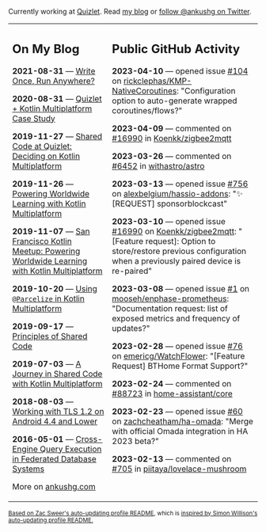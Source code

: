 Currently working at [Quizlet](https://quizlet.com/). Read [my blog](https://ankushg.com/) or [follow @ankushg on Twitter](https://twitter.com/ankushg).

<table><tr><td valign="top" width="40%">

## On My Blog
<!-- blog starts -->
**2021-08-31** — [Write Once, Run Anywhere?](https://ankushg.com/posts/write-once-run-anywhere-increment/)

**2020-08-31** — [Quizlet + Kotlin Multiplatform Case Study](https://ankushg.com/posts/quizlet-kotlin-multiplatform-case-study/)

**2019-11-27** — [Shared Code at Quizlet: Deciding on Kotlin Multiplatform](https://ankushg.com/posts/shared-code-kotlin-multiplatform/)

**2019-11-26** — [Powering Worldwide Learning with Kotlin Multiplatform](https://ankushg.com/speaking/droidcon-sf-2019)

**2019-11-07** — [San Francisco Kotlin Meetup: Powering Worldwide Learning with Kotlin Multiplatform](https://ankushg.com/speaking/sf-kotlin-meetup-2019)

**2019-10-20** — [Using `@Parcelize` in Kotlin Multiplatform](https://ankushg.com/posts/multiplatform-parcelize/)

**2019-09-17** — [Principles of Shared Code](https://ankushg.com/speaking/denver-startup-week-2019)

**2019-07-03** — [A Journey in Shared Code with Kotlin Multiplatform](https://ankushg.com/speaking/droidcon-berlin-2019)

**2018-08-03** — [Working with TLS 1.2 on Android 4.4 and Lower](https://ankushg.com/posts/tls-1.2-on-android/)

**2016-05-01** — [Cross-Engine Query Execution in Federated Database Systems](https://ankushg.com/projects/thesis)
<!-- blog ends -->
More on [ankushg.com](https://ankushg.com/)
</td><td valign="top" width="60%">

## Public GitHub Activity
<!-- githubActivity starts -->
**2023-04-10** — opened issue [#104](https://github.com/rickclephas/KMP-NativeCoroutines/issues/104) on [rickclephas/KMP-NativeCoroutines](https://api.github.com/repos/rickclephas/KMP-NativeCoroutines): "Configuration option to auto-generate wrapped coroutines/flows?"

**2023-04-09** — commented on [#16990](https://github.com/Koenkk/zigbee2mqtt/issues/16990#issuecomment-1501268133) in [Koenkk/zigbee2mqtt](https://api.github.com/repos/Koenkk/zigbee2mqtt)

**2023-03-26** — commented on [#6452](https://github.com/withastro/astro/issues/6452#issuecomment-1484285747) in [withastro/astro](https://api.github.com/repos/withastro/astro)

**2023-03-13** — opened issue [#756](https://github.com/alexbelgium/hassio-addons/issues/756) on [alexbelgium/hassio-addons](https://api.github.com/repos/alexbelgium/hassio-addons): "✨ [REQUEST] sponsorblockcast"

**2023-03-10** — opened issue [#16990](https://github.com/Koenkk/zigbee2mqtt/issues/16990) on [Koenkk/zigbee2mqtt](https://api.github.com/repos/Koenkk/zigbee2mqtt): "[Feature request]: Option to store/restore previous configuration when a previously paired device is re-paired"

**2023-03-08** — opened issue [#1](https://github.com/mooseh/enphase-prometheus/issues/1) on [mooseh/enphase-prometheus](https://api.github.com/repos/mooseh/enphase-prometheus): "Documentation request: list of exposed metrics and frequency of updates?"

**2023-02-28** — opened issue [#76](https://github.com/emericg/WatchFlower/issues/76) on [emericg/WatchFlower](https://api.github.com/repos/emericg/WatchFlower): "[Feature Request] BTHome Format Support?"

**2023-02-24** — commented on [#88723](https://github.com/home-assistant/core/pull/88723#issuecomment-1444597745) in [home-assistant/core](https://api.github.com/repos/home-assistant/core)

**2023-02-23** — opened issue [#60](https://github.com/zachcheatham/ha-omada/issues/60) on [zachcheatham/ha-omada](https://api.github.com/repos/zachcheatham/ha-omada): "Merge with official Omada integration in HA 2023 beta?"

**2023-02-13** — commented on [#705](https://github.com/piitaya/lovelace-mushroom/pull/705#issuecomment-1428865243) in [piitaya/lovelace-mushroom](https://api.github.com/repos/piitaya/lovelace-mushroom)
<!-- githubActivity ends -->
</td></tr></table>

<sub><a href="https://github.com/ZacSweers/ZacSweers">Based on Zac Sweer's auto-updating profile README</a>, which is <a href="https://simonwillison.net/2020/Jul/10/self-updating-profile-readme/">inspired by Simon Willison's auto-updating profile README.</a></sub>